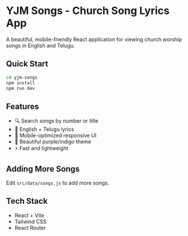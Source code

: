 # YJM Songs - Church Song Lyrics App

A beautiful, mobile-friendly React application for viewing church worship songs in English and Telugu.

## Quick Start

```bash
cd yjm-songs
npm install
npm run dev
```

## Features

- 🔍 Search songs by number or title
- 🎵 English + Telugu lyrics
- 📱 Mobile-optimized responsive UI
- 🎨 Beautiful purple/indigo theme
- ⚡ Fast and lightweight

## Adding More Songs

Edit `src/data/songs.js` to add more songs.

## Tech Stack

- React + Vite
- Tailwind CSS
- React Router
